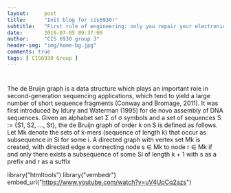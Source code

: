 ```yaml
---
layout:     post
title:      "Init blog for cis6930!"
subtitle:   "First rule of engineering: only you repair your electronics!"
date:       2016-07-05 09:37:00
author:     "CIS 6930 group 3"
header-img: "img/home-bg.jpg"
comments: true
tags: [ CIS6930 Group ]
---
```

#

The de Bruijn graph is a data structure which plays an important role in
second-generation sequencing applications, which tend to yield a large
number of short sequence fragments (Conway and Bromage, 2011). It
was first introduced by Idury and Waterman (1995) for de novo assembly
of DNA sequences. Given an alphabet set Σ of σ symbols and a set of
sequences S := {S1, S2, ..., St}, the de Bruijn graph of order k on S is
defined as follows. Let Mk denote the sets of k-mers (sequence of length
k) that occur as subsequence in Si for some i. A directed graph with vertex
set Mk is created, with directed edge e connecting node s ∈ Mk to node
r ∈ Mk if and only there exists a subsequence of some Si of length k + 1
with s as a prefix and r as a suffix

library("htmltools")
library("vembedr")
embed_url("https://www.youtube.com/watch?v=uV4UpCq2azs")